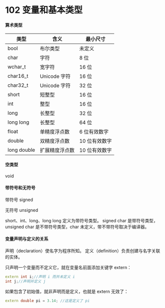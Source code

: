 # 102 变量和基本类型

#### 算术类型

| 类型        | 含义           | 最小尺寸      |
| ----------- | -------------- | ------------- |
| bool        | 布尔类型       | 未定义        |
| char        | 字符           | 8 位          |
| wchar_t     | 宽字符         | 16 位         |
| char16_t    | Unicode 字符   | 16 位         |
| char32_t    | Unicode 字符   | 32 位         |
| short       | 短整型         | 16 位         |
| int         | 整型           | 16 位         |
| long        | 长整型         | 32 位         |
| long long   | 长整型         | 64 位         |
| float       | 单精度浮点数   | 6 位有效数字  |
| double      | 双精度浮点数   | 10 位有效数字 |
| long double | 扩展精度浮点数 | 10 位有效数字 |

#### 空类型

void

#### 带符号和无符号

带符号 signed

无符号 unsigned

short、int、long、long long 定义为带符号类型。
signed char 是带符号类型，unsigned char 是不带符号类型，char 未定义，带不带符号取决于编译器。

#### 变量声明与定义的关系

声明（declaration）使名字为程序所知。
定义（definition）负责创建与名字关联的实体。

只声明一个变量而不定义它，就在变量名前面添加关键字 extern：

~~~c++
extern int i;//声明 i 而并未定义 i
int j;//声明并定义 j
~~~

如果包含了初始值，就非声明而是定义，也就是 extern 无效了：

~~~C++
extern double pi = 3.14; //这是定义了 pi
~~~

